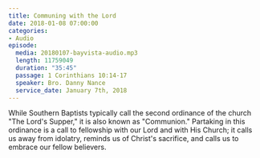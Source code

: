 ```yaml
---
title: Communing with the Lord
date: 2018-01-08 07:00:00
categories:
- Audio
episode:
  media: 20180107-bayvista-audio.mp3
  length: 11759049
  duration: "35:45"
  passage: 1 Corinthians 10:14-17
  speaker: Bro. Danny Nance
  service_date: January 7th, 2018
---
```

While Southern Baptists typically call the second ordinance of the church "The Lord's Supper," it is also known as "Communion." Partaking in this ordinance is a call to fellowship with our Lord and with His Church; it calls us away from idolatry, reminds us of Christ's sacrifice, and calls us to embrace our fellow believers.